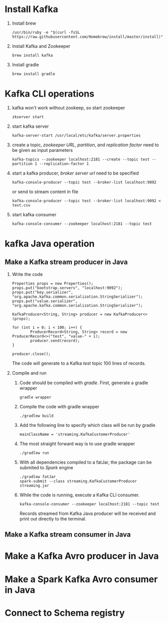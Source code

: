 

# Install Kafka

1. Install brew
   ```
   /usr/bin/ruby -e "$(curl -fsSL https://raw.githubusercontent.com/Homebrew/install/master/install)"
   ```
1. Install Kafka and Zookeeper
   ```
   brew install kafka
   ```
1. Install gradle
   ```
   brew install gradle
   ```

# Kafka CLI operations

1. kafka won't work without zookeep, so start zookeeper
   ```
   zkserver start
   ```
1. start kafka server
   ```
   kafka-server-start /usr/local/etc/kafka/server.properties
   ```
1. create a topic, _zookeeper URL_, _partition_, and _replication factor_ need to be given as input parameters 
   ```
   kafka-topics --zookeeper localhost:2181 --create --topic test --partition 1 --replication-factor 1
   ```
1. start a kafka producer, _broker server url_ need to be specified
   ```
   kafka-console-producer --topic test --broker-list localhost:9092
   ```
   or send to stream content in file
   ```
   kafka-console-producer --topic test --broker-list localhost:9092 < test.csv
   ```
1. start kafka consumer
   ```
   kafka-console-consumer --zookeeper localhost:2181 --topic test
   ```


# kafka Java operation

## Make a Kafka stream producer in Java  

1. Write the code
   ```
   Properties props = new Properties();
   props.put("bootstrap.servers", "localhost:9092");
   props.put("key.serializer", "org.apache.kafka.common.serialization.StringSerializer");
   props.put("value.serializer", "org.apache.kafka.common.serialization.StringSerializer");

   KafkaProducer<String, String> producer = new KafkaProducer<>(props);

   for (int i = 0; i < 100; i++) {
           ProducerRecord<String, String> record = new ProducerRecord<>("test", "value-" + i);
           producer.send(record);
   }
   
   producer.close();
   ```
   The code will generate to a Kafka _test_ topic 100 lines of records.

1. Compile and run
   1. Code should be compiled with _gradle_. First, generate a gradle wrapper
      ```
      gradle wrapper
      ``` 
   1. Compile the code with gradle wrapper
      ```
      ./gradlew build
      ```
   1. Add the following line to specify which class will be run by gradle 
      ```
      mainClassName = 'streaming.KafkaCustomerProducer'
      ``` 
   1. The most straight forward way is to use gradle wrapper
      ```
      ./gradlew run 
      ```
   1. With all dependencies compiled to a fatJar, the package can be submited to _Spark_ engine
      ```
      ./gradlew fatJar
      spark-submit --class streaming.KafkaCustomerProducer streaming.jar
      ``` 
   1. While the code is running, execute a Kafka CLI consumer.
      ```
      kafka-console-consumer --zookeeper localhost:2181 --topic test
      ```
      Records streamed from Kafka Java producer will be received and print out directly to the terminal.
      
   
## Make a Kafka stream consumer in Java  

# Make a Kafka Avro producer in Java  
# Make a Spark Kafka Avro consumer in Java  
# Connect to Schema registry









